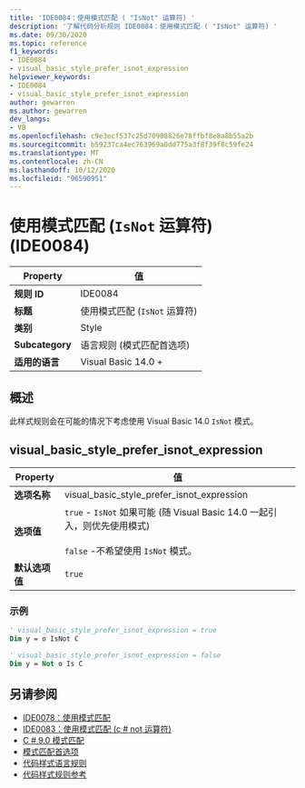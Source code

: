 ```yaml
---
title: 'IDE0084：使用模式匹配 ( "IsNot" 运算符) '
description: '了解代码分析规则 IDE0084：使用模式匹配 ( "IsNot" 运算符) '
ms.date: 09/30/2020
ms.topic: reference
f1_keywords:
- IDE0084
- visual_basic_style_prefer_isnot_expression
helpviewer_keywords:
- IDE0084
- visual_basic_style_prefer_isnot_expression
author: gewarren
ms.author: gewarren
dev_langs:
- VB
ms.openlocfilehash: c9e3ecf537c25d70908826e78ffbf8e8a8b55a2b
ms.sourcegitcommit: b59237ca4ec763969a0dd775a3f8f39f8c59fe24
ms.translationtype: MT
ms.contentlocale: zh-CN
ms.lasthandoff: 10/12/2020
ms.locfileid: "96590951"
---
```

# <a name="use-pattern-matching-isnot-operator-ide0084"></a>使用模式匹配 (`IsNot` 运算符)  (IDE0084) 

|Property|值|
|-|-|
| **规则 ID** | IDE0084 |
| **标题** | 使用模式匹配 (`IsNot` 运算符)  |
| **类别** | Style |
| **Subcategory** | 语言规则 (模式匹配首选项)  |
| **适用的语言** | Visual Basic 14.0 + |

## <a name="overview"></a>概述

此样式规则会在可能的情况下考虑使用 Visual Basic 14.0 `IsNot` 模式。

## <a name="visual_basic_style_prefer_isnot_expression"></a>visual_basic_style_prefer_isnot_expression

|Property|值|
|-|-|
| **选项名称** | visual_basic_style_prefer_isnot_expression |
| **选项值** | `true` - `IsNot` 如果可能 (随 Visual Basic 14.0 一起引入，则优先使用模式) <br /><br />`false` -不希望使用 `IsNot` 模式。 |
| **默认选项值** | `true` |

### <a name="example"></a>示例

```vb
' visual_basic_style_prefer_isnot_expression = true
Dim y = o IsNot C

' visual_basic_style_prefer_isnot_expression = false
Dim y = Not o Is C
```

## <a name="see-also"></a>另请参阅

- [IDE0078：使用模式匹配](ide0078.md)
- [IDE0083：使用模式匹配 (c # not 运算符) ](ide0083.md)
- [C # 9.0 模式匹配](../../../csharp/whats-new/csharp-9.md#pattern-matching-enhancements)
- [模式匹配首选项](pattern-matching-preferences.md)
- [代码样式语言规则](language-rules.md)
- [代码样式规则参考](index.md)
